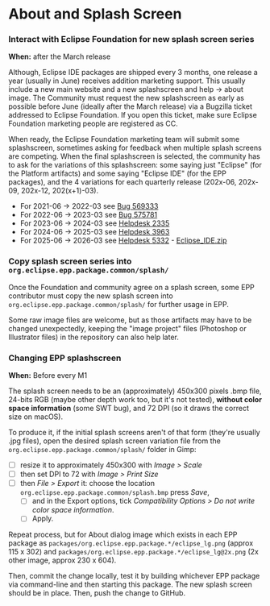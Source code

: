 # About and Splash Screen

### Interact with Eclipse Foundation for new splash screen series

**When:** after the March release

Although, Eclipse IDE packages are shipped every 3 months, one release a year (usually in June) receives addition marketing support. This usually include a new main website and a new splashscreen and help -> about image. The Community must request the new splashscreen as early as possible before June (ideally after the March release) via a Bugzilla ticket addressed to Eclipse Foundation. If you open this ticket, make sure Eclipse Foundation marketing people are registered as CC.

When ready, the Eclipse Foundation marketing team will submit some splashscreen, sometimes asking for feedback when multiple splash screens are competing. When the final splashscreen is selected, the community has to ask for the variations of this splashscreen: some saying just "Eclipse" (for the Platform artifacts) and some saying "Eclipse IDE" (for the EPP packages), and the 4 variations for each quarterly release (202x-06, 202x-09, 202x-12, 202(x+1)-03).

- For 2021-06 -> 2022-03 see [Bug 569333](https://bugs.eclipse.org/bugs/show_bug.cgi?id=569333)
- For 2022-06 -> 2023-03 see [Bug 575781](https://bugs.eclipse.org/bugs/show_bug.cgi?id=575781)
- For 2023-06 -> 2024-03 see [Helpdesk 2335](https://gitlab.eclipse.org/eclipsefdn/helpdesk/-/issues/2336)
- For 2024-06 -> 2025-03 see [Helpdesk 3963](https://gitlab.eclipse.org/eclipsefdn/helpdesk/-/issues/3963)
- For 2025-06 -> 2026-03 see [Helpdesk 5332](https://gitlab.eclipse.org/eclipsefdn/helpdesk/-/issues/5332) - [Eclipse_IDE.zip](https://gitlab.eclipse.org/-/project/23/uploads/b449ea9c813e964d3fe480727630d651/Eclipse_IDE.zip)

### Copy splash screen series into `org.eclipse.epp.package.common/splash/`

Once the Foundation and community agree on a splash screen, some EPP contributor must copy the new splash screen into `org.eclipse.epp.package.common/splash/` for further usage in EPP.

Some raw image files are welcome, but as those artifacts may have to be changed unexpectedly, keeping the "image project" files (Photoshop or Illustrator files) in the repository can also help later.

### Changing EPP splashscreen

**When:** Before every M1

The splash screen needs to be an (approximately) 450x300 pixels .bmp file, 24-bits RGB (maybe other depth work too, but it's not tested), **without color space information** (some SWT bug), and 72 DPI (so it draws the correct size on macOS).

To produce it, if the initial splash screens aren't of that form (they're usually .jpg files), open the desired splash screen variation file from the `org.eclipse.epp.package.common/splash/` folder in Gimp:

- [ ] resize it to approximately 450x300 with _Image > Scale_
- [ ] then set DPI to 72 with _Image > Print Size_
- [ ] then _File > Export_ it: choose the location `org.eclipse.epp.package.common/splash.bmp` press _Save_, 
  - [ ] and in the Export options, tick _Compatibility Options > Do not write color space information_. 
  - [ ] Apply.

Repeat process, but for About dialog image which exists in each EPP package as `packages/org.eclipse.epp.package.*/eclipse_lg.png` (approx 115 x 302) and `packages/org.eclipse.epp.package.*/eclipse_lg@2x.png` (2x other image, approx 230 x 604).

Then, commit the change locally, test it by building whichever EPP package via command-line and then starting this package. The new splash screen should be in place. Then, push the change to GitHub.
